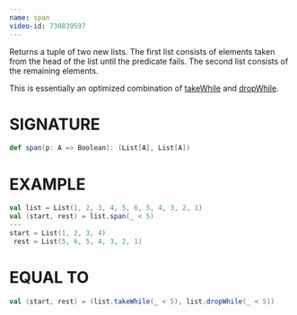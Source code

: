 ```yaml
---
name: span
video-id: 730839597
---
```


Returns a tuple of two new lists. The first list consists of elements taken from the head of the list until the predicate
fails. The second list consists of the remaining elements.

This is essentially an optimized combination of [takeWhile](#list-method-takeWhile) and [dropWhile](#list-method-dropWhile).

# SIGNATURE
```scala
def span(p: A => Boolean): (List[A], List[A])
```

# EXAMPLE
```scala
val list = List(1, 2, 3, 4, 5, 6, 5, 4, 3, 2, 1)
val (start, rest) = list.span(_ < 5)
---
start = List(1, 2, 3, 4)
 rest = List(5, 6, 5, 4, 3, 2, 1)
```

# EQUAL TO
```scala
val (start, rest) = (list.takeWhile(_ < 5), list.dropWhile(_ < 5))
```